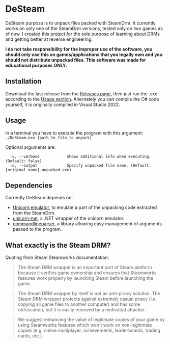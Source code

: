 # DeSteam
DeSteam purpose is to unpack files packed with SteamDrm. It currently works on only one of the SteamDrm versions, tested only on two games as of now. I created this project for the sole purpose of learning about DRMs and getting better at reverse engineering.

**I do not take responsibility for the improper use of the software, you should only use this on games/applications that you legally own and you should not distribute unpacked files. This software was made for educational purposes ONLY.**

## Installation
Download the last release from the [Releases page](https://github.com/desertcod98/DeSteam/releases/), then just run the .exe according to the [Usage section](#Usage).
Alternately you can compile the C# code yourself, it is originally compiled in Visual Studio 2022.

## Usage
In a terminal you have to execute the program with this argument:
`./DeSteam.exe [path_to_file_to_unpack]`

Optional arguments are:
```
  -v, --verbose            Shows additional info when executing. (Default: false)
  -o, --output             Specify unpacked file name. (Default: [original_name].unpacked.exe)
```

## Dependencies
Currently DeSteam depends on:
* [Unicorn emulator](https://github.com/unicorn-engine/unicorn), to emulate a part of the unpacking code extracted from the SteamDrm.
* [unicorn-net](https://github.com/FICTURE7/unicorn-net), a .NET wrapper of the unicorn emulator.
* [commandlineparser](https://github.com/commandlineparser/commandline/), a library allowing easy management of arguments passed to the program.

## What exactly is the Steam DRM?
Quoting from Steam Steamworks documentation:
> The Steam DRM wrapper is an important part of Steam platform because it verifies game ownership and ensures that Steamworks features work properly by launching Steam before launching the game.

> The Steam DRM wrapper by itself is not an anti-piracy solution. The Steam DRM wrapper protects against extremely casual piracy (i.e. copying all game files to another computer) and has some obfuscation, but it is easily removed by a motivated attacker.

> We suggest enhancing the value of legitimate copies of your game by using Steamworks features which won't work on non-legitimate copies (e.g. online multiplayer, achievements, leaderboards, trading cards, etc.).

